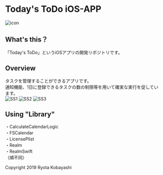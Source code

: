 # Today's ToDo iOS-APP
![icon](https://user-images.githubusercontent.com/45661924/56578148-df612280-6607-11e9-9cfb-6e69d2e7824b.png)
  
## What's this？
「Today's ToDo」というiOSアプリの開発リポジトリです。
  
## Overview
タスクを管理することができるアプリです。  
通知機能、1日に登録できるタスクの数の制限等を用いて確実な実行を促しています。  
![SS1](https://user-images.githubusercontent.com/45661924/56578172-ec7e1180-6607-11e9-8823-64b3cfdf1c95.png)
![SS2](https://user-images.githubusercontent.com/45661924/56578197-f869d380-6607-11e9-9d8e-00c8e3fe1c0e.png)
![SS3](https://user-images.githubusercontent.com/45661924/56578208-03246880-6608-11e9-96cd-f2fa29528da0.png)
  
## Using "Library"
・CalculateCalendarLogic  
・FSCalendar  
・LicensePlist  
・Realm  
・RealmSwift  
（順不同）  
  
Copyright 2019 Ryota Kobayashi

